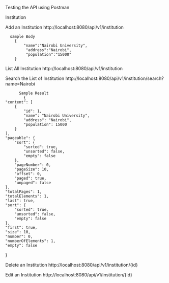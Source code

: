 Testing the API using Postman

  Institution
  
  Add an Institution
    http://localhost:8080/api/v1/institution
    
      sample Body
        {
            "name":"Nairobi University",
             "address":"Nairobi",
             "population":"15000"
        }
  List All Institution
        http://localhost:8080/api/v1/institution
        
  Search the List of Institution
        http://localhost:8080/api/v1/institution/search?name=Nairobi
        
          Sample Result
            {
    "content": [
        {
            "id": 1,
            "name": "Nairobi University",
            "address": "Nairobi",
            "population": 15000
        }
    ],
    "pageable": {
        "sort": {
            "sorted": true,
            "unsorted": false,
            "empty": false
        },
        "pageNumber": 0,
        "pageSize": 10,
        "offset": 0,
        "paged": true,
        "unpaged": false
    },
    "totalPages": 1,
    "totalElements": 1,
    "last": true,
    "sort": {
        "sorted": true,
        "unsorted": false,
        "empty": false
    },
    "first": true,
    "size": 10,
    "number": 0,
    "numberOfElements": 1,
    "empty": false
}

  Delete an Institution
  http://localhost:8080/api/v1/institution/{id}
  
  Edit an Institution
    http://localhost:8080/api/v1/institution/{id}
        
